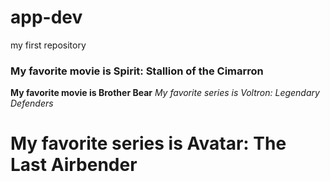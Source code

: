 # app-dev
my first repository
### My favorite movie is Spirit: Stallion of the Cimarron
**My favorite movie is Brother Bear**
*My favorite series is Voltron: Legendary Defenders*
# My favorite series is Avatar: The Last Airbender
